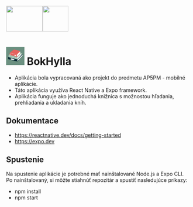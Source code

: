 <img src="https://dwglogo.com/wp-content/uploads/2017/09/1460px-React_logo.png" width="100" height="70"><img src="https://decodenatura.com/static/08c5c12e5827e66576c742cd05aa8d28/expo-logo-black.png" width="70" height="70">
# <img src="https://github.com/mikulas14/BokHylla/blob/master/assets/icon.png" width="50" height="50"> BokHylla

- Aplikácia bola vypracovaná ako projekt do predmetu AP5PM - mobilné aplikácie.
- Táto aplikácia využíva React Native a Expo framework.
- Aplikácia funguje ako jednoduchá knižnica s možnostou hľadania, prehliadania a ukladania kníh.

## Dokumentace
- https://reactnative.dev/docs/getting-started
- https://expo.dev

## Spustenie
Na spustenie aplikácie je potrebné mať nainštalované Node.js a Expo CLI. Po nainštalovaný, si môžte stiahnúť repozitár a spustiť nasledujúce príkazy:
- npm install
- npm start


